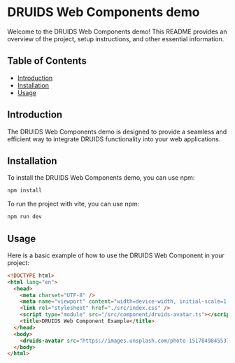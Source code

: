 # DRUIDS Web Components demo

Welcome to the DRUIDS Web Components demo! This README provides an overview of the project, setup instructions, and other essential information.

## Table of Contents

- [Introduction](#introduction)
- [Installation](#installation)
- [Usage](#usage)

## Introduction

The DRUIDS Web Components demo is designed to provide a seamless and efficient way to integrate DRUIDS functionality into your web applications.

## Installation

To install the DRUIDS Web Components demo, you can use npm:

```bash
npm install
```

To run the project with vite, you can use npm:
```bash
npm run dev
```

## Usage

Here is a basic example of how to use the DRUIDS Web Component in your project:

```html
<!DOCTYPE html>
<html lang="en">
  <head>
    <meta charset="UTF-8" />
    <meta name="viewport" content="width=device-width, initial-scale=1.0" />
    <link rel="stylesheet" href="./src/index.css" />
    <script type="module" src="/src/component/druids-avatar.ts"></script>
    <title>DRUIDS Web Component Example</title>
  </head>
  <body>
    <druids-avatar src="https://images.unsplash.com/photo-1517849845537-4d257902454a?h=208&fit=crop&w=208&q=80" size="xxl" title="I‘m a size xxl avatar"></druids-avatar>
  </body>
</html>
```
